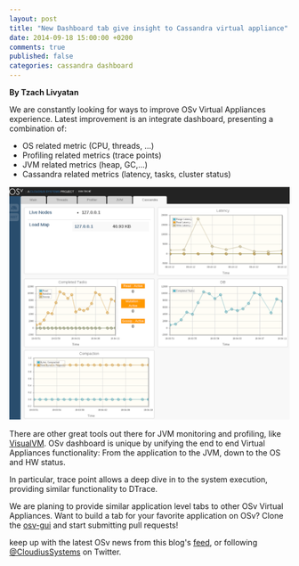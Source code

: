 ```yaml
---
layout: post
title: "New Dashboard tab give insight to Cassandra virtual appliance"
date: 2014-09-18 15:00:00 +0200
comments: true
published: false
categories: cassandra dashboard
---
```


**By Tzach Livyatan**


We are constantly looking for ways to improve OSv Virtual Appliances experience.
Latest improvement is an integrate dashboard, presenting a combination of:

* OS related metric (CPU, threads, ...) 
* Profiling related metrics (trace points)
* JVM related metrics (heap, GC,...)
* Cassandra related metrics (latency, tasks, cluster status)

![tab](/images/cassandra-tab.png)

<!-- more -->

There are other great tools out there for JVM monitoring and profiling, like [VisualVM](http://visualvm.java.net/).
OSv dashboard is unique by unifying the end to end Virtual Appliances functionality:
From the application to the JVM, down to the OS and HW status.

In particular, trace point allows a deep dive in to the system execution, providing similar functionality to DTrace.

We are planing to provide similar application level tabs to other OSv Virtual Appliances.
Want to build a tab for your favorite application on OSv? 
Clone the [osv-gui](https://github.com/cloudius-systems/osv-gui) and start submitting pull requests!

keep up with the latest OSv news from this blog's [feed](http://osv.io/blog/atom.xml), or following [@CloudiusSystems](https://twitter.com/CloudiusSystems) on Twitter.
